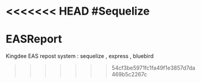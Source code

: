 <<<<<<< HEAD
#Sequelize
=======
# EASReport
Kingdee EAS repost system : sequelize , express , bluebird
>>>>>>> 54cf3be5971fc1fa49f1e3857d7da469b5c2267c
